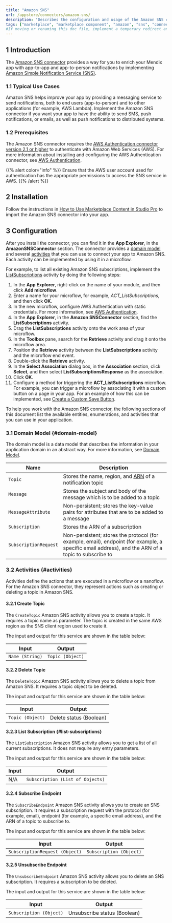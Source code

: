```yaml
---
title: "Amazon SNS"
url: /appstore/connectors/amazon-sns/
description: "Describes the configuration and usage of the Amazon SNS connector from the Mendix Marketplace."
tags: ["marketplace", "marketplace component", "amazon", "sns", "connector"]
#If moving or renaming this doc file, implement a temporary redirect and let the respective team know they should update the URL in the product. See Mapping to Products for more details. 
---
```


## 1 Introduction

The [Amazon SNS connector]([#needs-url]) provides a way for you to enrich your Mendix app with app-to-app and app-to-person notifications by implementing [Amazon Simple Notification Service (SNS)](https://aws.amazon.com/sns/).

### 1.1 Typical Use Cases

Amazon SNS helps improve your app by providing a messaging service to send notifications, both to end users (app-to-person) and to other applications (for example, AWS Lambda). Implement the Amazon SNS connector if you want your app to have the ability to send SMS, push notifications, or emails, as well as push notifications to distributed systems.

### 1.2 Prerequisites

The Amazon SNS connector requires the [AWS Authentication connector version 2.1 or higher](https://marketplace.mendix.com/link/component/120333) to authenticate with Amazon Web Services (AWS). For more information about installing and configuring the AWS Authentication connector, see [AWS Authentication](/appstore/connectors/aws-authentication/).

{{% alert color="info" %}}
Ensure that the AWS user account used for authentication has the appropriate permissions to access the SNS service in AWS.
{{% /alert %}}

## 2 Installation

Follow the instructions in [How to Use Marketplace Content in Studio Pro](/appstore/general/app-store-content/) to import the Amazon SNS connector into your app.

## 3 Configuration

After you install the connector, you can find it in the **App Explorer**, in the **AmazonSNSConnector** section. The connector provides a [domain model](#domain-model) and several [activities](#activities) that you can use to connect your app to Amazon SNS. Each activity can be implemented by using it in a microflow.

For example, to list all existing Amazon SNS subscriptions, implement the [ListSubscriptions](#list-subscriptions) activity by doing the following steps:

1. In the **App Explorer**, right-click on the name of your module, and then click **Add microflow**.
2. Enter a name for your microflow, for example, *ACT_ListSubscriptions*, and then click **OK**.
3. In the new microflow, configure AWS Authentication with static credentials.
    For more information, see [AWS Authentication](/appstore/connectors/aws-authentication/#static).
4. In the **App Explorer**, in the **Amazon SNSConnector** section, find the **ListSubscriptions** activity.
5. Drag the **ListSubscriptions** activity onto the work area of your microflow.
6. In the **Toolbox** pane, search for the **Retrieve** activity and drag it onto the microflow area.
7. Position the **Retrieve** activity between the **ListSubscriptions** activity and the microflow end event.
8. Double-click the **Retrieve** activity.
9. In the **Select Association** dialog box, in the **Association** section, click **Select**, and then select **ListSubscriptionsResponse** as the association.
10. Click **OK**.
11. Configure a method for triggering the **ACT_ListSubscriptions** microflow.
    For example, you can trigger a microflow by associating it with a custom button on a page in your app. For an example of how this can be implemented, see [Create a Custom Save Button](/howto/logic-business-rules/create-a-custom-save-button/).

To help you work with the Amazon SNS connector, the following sections of this document list the available entities, enumerations, and activities that you can use in your application.

### 3.1 Domain Model {#domain-model}

The domain model is a data model that describes the information in your application domain in an abstract way. For more information, see [Domain Model](/refguide/domain-model/).

| Name | Description |
| --- | --- |
| `Topic` | Stores the name, region, and [ARN](https://docs.aws.amazon.com/general/latest/gr/aws-arns-and-namespaces.html) of a notification topic |
| `Message` | Stores the subject and body of the message which is to be added to a topic  |
| `MessageAttribute` | Non-persistent; stores the key-value pairs for attributes that are to be added to a message |
| `Subscription` | Stores the ARN of a subscription |
| `SubscriptionRequest` | Non-persistent; stores the protocol (for example, email), endpoint (for example, a specific email address), and the ARN of a topic to subscribe to |

### 3.2 Activities {#activities}

Activities define the actions that are executed in a microflow or a nanoflow. For the Amazon SNS connector, they represent actions such as creating or deleting a topic in Amazon SNS.

#### 3.2.1 Create Topic

The `CreateTopic` Amazon SNS activity allows you to create a topic. It requires a topic name as parameter. The topic is created in the same AWS region as the SNS client region used to create it.

The input and output for this service are shown in the table below:

| Input | Output |
| --- | --- |
| `Name (String)` | `Topic (Object)` |

#### 3.2.2 Delete Topic

The `DeleteTopic` Amazon SNS activity allows you to delete  a topic from Amazon SNS. It requires a topic object to be deleted.

The input and output for this service are shown in the table below:

| Input | Output |
| --- | --- |
| `Topic (Object)` | Delete status (Boolean) |

#### 3.2.3 List Subscription {#list-subscriptions}

The `ListSubscription` Amazon SNS activity allows you to get a list of all current subscriptions. It does not require any entry parameters.

The input and output for this service are shown in the table below:

| Input | Output |
| --- | --- |
| N/A | `Subscription (List of Objects)` |

#### 3.2.4 Subscribe Endpoint

The `SubscribeEndpoint` Amazon SNS activity allows you to create an SNS subscription. It requires a subscription request with the protocol (for example, email), endpoint (for example, a specific email address), and the ARN of a topic to subscribe to.

The input and output for this service are shown in the table below:

| Input | Output |
| --- | --- |
| `SubscriptionRequest (Object)` | `Subscription (Object)` |

#### 3.2.5 Unsubscribe Endpoint

The `UnsubscribeEndpoint` Amazon SNS activity allows you to delete an SNS subscription. It requires a subscription to be deleted.

The input and output for this service are shown in the table below:

| Input | Output |
| --- | --- |
| `Subscription (Object)` | Unsubscribe status (Boolean) |